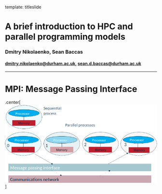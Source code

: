 template: titleslide
# A brief introduction to HPC and parallel programming models
### Dmitry Nikolaenko, Sean Baccas
#### dmitry.nikolaenko@durham.ac.uk, sean.d.baccas@durham.ac.uk

---
# MPI: Message Passing Interface

.center[
![:scale_width_img 100%](par-intro-1.png)
]

